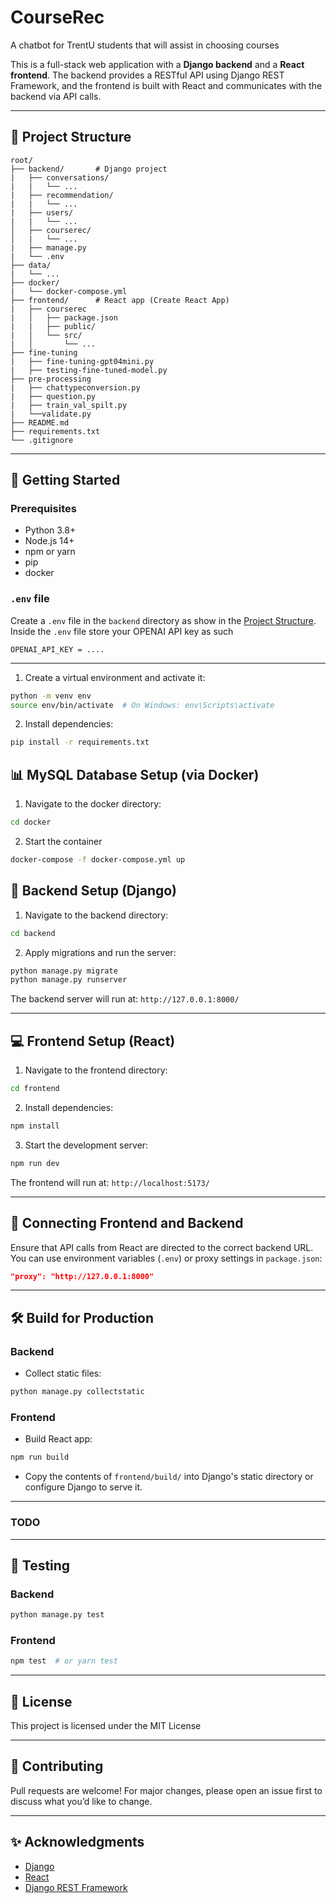 # CourseRec

A chatbot for TrentU students that will assist in choosing courses  

This is a full-stack web application with a **Django backend** and a **React frontend**. The backend provides a RESTful API using Django REST Framework, and the frontend is built with React and communicates with the backend via API calls.

---

## 📁 Project Structure

```
root/
├── backend/       # Django project
|   ├── conversations/
|   |   └── ...
|   ├── recommendation/
|   |   └── ...
|   ├── users/
|   |   └── ...
│   ├── courserec/
│   |   └── ...
|   ├── manage.py
|   └── .env
├── data/
|   └── ...
├── docker/
|   └── docker-compose.yml
├── frontend/      # React app (Create React App)
|   ├── courserec
|   │   ├── package.json
|   |   ├── public/
|   │   └── src/
|   │       └── ...
├── fine-tuning
|   ├── fine-tuning-gpt04mini.py
|   ├── testing-fine-tuned-model.py
├── pre-processing
|   ├── chattypeconversion.py
|   ├── question.py
|   ├── train_val_spilt.py
|   └──validate.py
├── README.md
├── requirements.txt
└── .gitignore
```

---

## 🚀 Getting Started

### Prerequisites

* Python 3.8+
* Node.js 14+
* npm or yarn
* pip
* docker

### `.env` file
Create a `.env` file in the `backend` directory as show in the [Project Structure](##-project-structure). Inside the `.env` file store your OPENAI API key as such
```
OPENAI_API_KEY = ....
```

---

1. Create a virtual environment and activate it:

```bash
python -m venv env
source env/bin/activate  # On Windows: env\Scripts\activate
```
2. Install dependencies:

```bash
pip install -r requirements.txt
```

## 📊  MySQL Database Setup (via Docker)

1. Navigate to the docker directory:

```bash
cd docker
```
2. Start the container
   
```bash
docker-compose -f docker-compose.yml up
```

## 🔧 Backend Setup (Django)

1. Navigate to the backend directory:

```bash
cd backend
```

2. Apply migrations and run the server:

```bash
python manage.py migrate
python manage.py runserver
```

The backend server will run at: `http://127.0.0.1:8000/`

---

## 💻 Frontend Setup (React)

1. Navigate to the frontend directory:

```bash
cd frontend
```

2. Install dependencies:

```bash
npm install
```

3. Start the development server:

```bash
npm run dev
```

The frontend will run at: `http://localhost:5173/`

---

## 🔗 Connecting Frontend and Backend

Ensure that API calls from React are directed to the correct backend URL. You can use environment variables (`.env`) or proxy settings in `package.json`:

```json
"proxy": "http://127.0.0.1:8000"
```

---

## 🛠️ Build for Production

### Backend

* Collect static files:

```bash
python manage.py collectstatic
```

### Frontend

* Build React app:

```bash
npm run build 
```

* Copy the contents of `frontend/build/` into Django's static directory or configure Django to serve it.

---
### TODO
---
## 🔪 Testing

### Backend

```bash
python manage.py test
```

### Frontend

```bash
npm test  # or yarn test
```

---

## 📄 License

This project is licensed under the MIT License

---

## 🤛️ Contributing

Pull requests are welcome! For major changes, please open an issue first to discuss what you’d like to change.

---

## ✨ Acknowledgments

* [Django](https://www.djangoproject.com/)
* [React](https://reactjs.org/)
* [Django REST Framework](https://www.django-rest-framework.org/)
